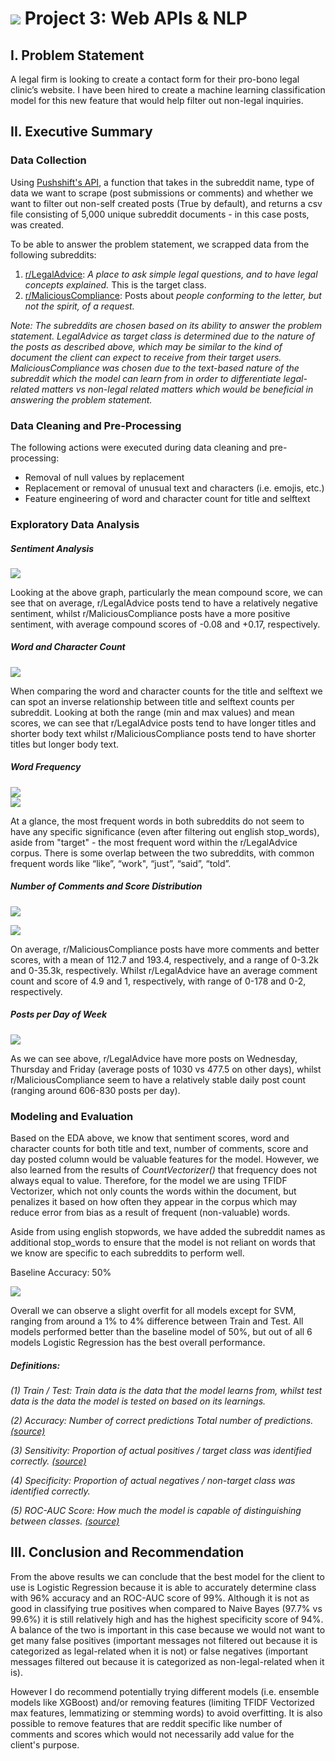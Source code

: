 # ![](https://ga-dash.s3.amazonaws.com/production/assets/logo-9f88ae6c9c3871690e33280fcf557f33.png) Project 3: Web APIs & NLP

## I. Problem Statement 

A legal firm is looking to create a contact form for their pro-bono legal clinic’s website. I have been hired to create a machine learning classification model for this new feature that would help filter out non-legal inquiries.

## II. Executive Summary

### Data Collection

Using [Pushshift's API](https://api.pushshift.io/), a function that takes in the subreddit name, type of data we want to scrape (post submissions or comments) and whether we want to filter out non-self created posts (True by default), and returns a csv file consisting of 5,000 unique subreddit documents - in this case posts, was created. 

To be able to answer the problem statement, we scrapped data from the following subreddits:
1. [r/LegalAdvice](https://www.reddit.com/r/legaladvice/): *A place to ask simple legal questions, and to have legal concepts explained.* This is the target class. 
2. [r/MaliciousCompliance](https://www.reddit.com/r/MaliciousCompliance/): Posts about *people conforming to the letter, but not the spirit, of a request.*

*Note: The subreddits are chosen based on its ability to answer the problem statement. LegalAdvice as target class is determined due to the nature of the posts as described above, which may be similar to the kind of document the client can expect to receive from their target users. MaliciousCompliance was chosen due to the text-based nature of the subreddit which the model can learn from in order to differentiate legal-related matters vs non-legal related matters which would be beneficial in answering the problem statement.*

### Data Cleaning and Pre-Processing

The following actions were executed during data cleaning and pre-processing:
- Removal of null values by replacement
- Replacement or removal of unusual text and characters (i.e. emojis, etc.)
- Feature engineering of word and character count for title and selftext 

### Exploratory Data Analysis

##### Sentiment Analysis

![](./graphics/sentiment_analysis.png)

Looking at the above graph, particularly the mean compound score, we can see that on average, r/LegalAdvice posts tend to have a relatively negative sentiment, whilst r/MaliciousCompliance posts have a more positive sentiment, with average compound scores of -0.08 and +0.17, respectively. 

##### Word and Character Count  

![](./graphics/wc_count.png)

When comparing the word and character counts for the title and selftext we can spot an inverse relationship between title and selftext counts per subreddit. Looking at both the range (min and max values) and mean scores, we can see that r/LegalAdvice posts tend to have longer titles and shorter body text whilst r/MaliciousCompliance posts tend to have shorter titles but longer body text.

##### Word Frequency

![](./graphics/word_freq_la.png)  
![](./graphics/word_freq_mc.png)

At a glance, the most frequent words in both subreddits do not seem to have any specific significance (even after filtering out english stop_words), aside from "target" - the most frequent word within the r/LegalAdvice corpus. There is some overlap between the two subreddits, with common frequent words like “like”, “work", “just”, “said”, “told”.

##### Number of Comments and Score Distribution

![](./graphics/coms_scor_la.png) 

![](./graphics/coms_scor_mc.png) 

On average, r/MaliciousCompliance posts have more comments and better scores, with a mean of 112.7 and 193.4, respectively, and a range of 0-3.2k and 0-35.3k, respectively. Whilst r/LegalAdvice have an average comment count and score of 4.9 and 1, respectively, with range of 0-178 and 0-2, respectively. 

##### Posts per Day of Week

![](./graphics/day_of_week.png) 

As we can see above, r/LegalAdvice have more posts on Wednesday, Thursday and Friday (average posts of 1030 vs 477.5 on other days), whilst r/MaliciousCompliance seem to have a relatively stable daily post count (ranging around 606-830 posts per day).

### Modeling and Evaluation

Based on the EDA above, we know that sentiment scores, word and character counts for both title and text, number of comments, score and day posted column would be valuable features for the model. However, we also learned from the results of *CountVectorizer()* that frequency does not always equal to value. Therefore, for the model we are using TFIDF Vectorizer, which not only counts the words within the document, but penalizes it based on how often they appear in the corpus which may reduce error from bias as a result of frequent (non-valuable) words. 

Aside from using english stopwords, we have added the subreddit names as additional stop_words to ensure that the model is not reliant on words that we know are specific to each subreddits to perform well. 

Baseline Accuracy: 50%

![](./graphics/table.png) 

Overall we can observe a slight overfit for all models except for SVM, ranging from around a 1% to 4% difference between Train and Test. All models performed better than the baseline model of 50%, but out of all 6 models Logistic Regression has the best overall performance.

##### Definitions:
*(1) Train / Test: Train data is the data that the model learns from, whilst test data is the data the model is tested on based on its learnings.* 

*(2) Accuracy: Number of correct predictions Total number of predictions. [(source)](https://developers.google.com/machine-learning/crash-course/classification/accuracy)*

*(3) Sensitivity: Proportion of actual positives / target class was identified correctly. [(source)](https://developers.google.com/machine-learning/crash-course/classification/precision-and-recall)*

*(4) Specificity: Proportion of actual negatives / non-target class was identified correctly.* 

*(5) ROC-AUC Score: How much the model is capable of distinguishing between classes. [(source)](https://towardsdatascience.com/understanding-auc-roc-curve-68b2303cc9c5)*

## III. Conclusion and Recommendation

From the above results we can conclude that the best model for the client to use is Logistic Regression because it is able to accurately determine class with 96% accuracy and an ROC-AUC score of 99%. Although it is not as good in classifying true positives when compared to Naive Bayes (97.7% vs 99.6%) it is still relatively high and has the highest specificity score of 94%. A balance of the two is important in this case because we would not want to get many false positives (important messages not filtered out because it is categorized as legal-related when it is not) or false negatives (important messages filtered out because it is categorized as non-legal-related when it is). 

However I do recommend potentially trying different models (i.e. ensemble models like XGBoost) and/or removing features (limiting TFIDF Vectorized max features, lemmatizing or stemming words) to avoid overfitting. It is also possible to remove features that are reddit specific like number of comments and scores which would not necessarily add value for the client's purpose. 
